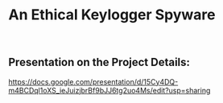 # An Ethical Keylogger Spyware

<br>

## Presentation on the Project Details:
https://docs.google.com/presentation/d/15Cy4DQ-m4BCDql1oXS_ieJuizjbrBf9bJJ6tg2uo4Ms/edit?usp=sharing
